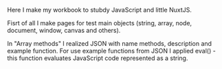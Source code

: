 Here I make my workbook to stubdy JavaScript and little NuxtJS. 

Fisrt of all I make pages for test main objects (string, array, node, document, window, canvas and others). 

In "Array methods" I realized JSON with name methods, description and example function. For use example functions from JSON I applied eval() - this function evaluates JavaScript code represented as a string. 